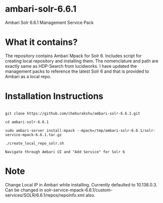 # ambari-solr-6.6.1

Ambari Solr 6.6.1 Management Service Pack

# What it contains?

The repository contains Ambari Mpack for Solr 6. 
Includes script for creating local repository and installing them.
The nomenclature and path are exactly same as HDP-Search from lucidworks. 
I have updated the management packs to reference the latest Solr 6 and that is provided to Ambari as a local repo.

# Installation Instructions

```

git clone https://github.com/cheburakshu/ambari-solr-6.6.1.git

cd ambari-solr-6.6.1

sudo ambari-server install-mpack --mpack=/tmp/ambari-solr-6.6.1/solr-service-mpack-6.6.1.tar.gz

./create_local_repo_solr.sh

Navigate through Ambari UI and "Add Service" for Solr 6

```

# Note

Change Local IP in Ambari while installing. Currently defaulted to 10.138.0.3. Can be changed in solr-service-mpack-6.6.1/custom-services/SOLR/6.6.1/repos/repoinfo.xml also.
